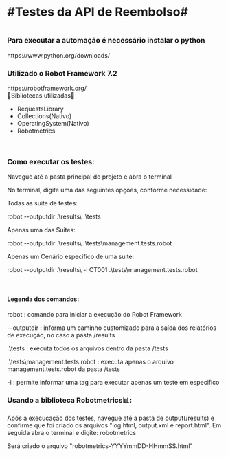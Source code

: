 <h1>#Testes da API de Reembolso#<h1>

<h3>Para executar a automação é necessário instalar o python</h3>
https://www.python.org/downloads/<br>

<h3>Utilizado o Robot Framework 7.2</h3>
https://robotframework.org/<br>
    🤖Bibliotecas utilizadas🤖<br>
<ul>
  <li>RequestsLibrary</li>
  <li>Collections(Nativo)</li>
  <li>OperatingSystem(Nativo)</li>
  <li>Robotmetrics</li>
</ul>
<br>
<h3>Como executar os testes:</h3>
<p>Navegue até a pasta principal do projeto e abra o terminal</p>
<p>No terminal, digite uma das seguintes opções, conforme necessidade:</p>
<h7>Todas as suite de testes:</h7>
<p>robot --outputdir .\results\ .\tests</p>
<h7>Apenas uma das Suites:</h7>
<p>robot --outputdir .\results\ .\tests\management.tests.robot</p>
<h7>Apenas um Cenário especifico de uma suite:</h7>
<p>robot --outputdir .\results\ -i CT001 .\tests\management.tests.robot</p>
<br>
<h4>Legenda dos comandos:</h4>
<p>robot : comando para iniciar a execução do Robot Framework</p>
<p>--outputdir : informa um caminho customizado para a saída dos relatórios de execução, no caso a pasta /results</p>
<p>.\tests : executa todos os arquivos dentro da pasta /tests</p>
<p>.\tests\management.tests.robot : executa apenas o arquivo management.tests.robot da pasta /tests</p>
<p>-i : permite informar uma tag para executar apenas um teste em especifico</p>
<h3>Usando a biblioteca Robotmetrics📊:</h3>
<p>Após a execucação dos testes, navegue até a pasta de output(/results) e confirme que foi criado os arquivos "log.html, output.xml e report.html". Em seguida abra o terminal e digite: robotmetrics</p>
<p>Será criado o arquivo "robotmetrics-YYYYmmDD-HHmmSS.html"</p>
